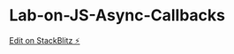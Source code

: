 # Lab-on-JS-Async-Callbacks

[Edit on StackBlitz ⚡️](https://stackblitz.com/edit/web-platform-vdmtsw)
